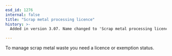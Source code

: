 ```yaml
---
esd_id: 1276
internal: false
title: "Scrap metal processing licence"
history: >-
  Added in version 3.07. Name changed to 'Scrap metal processing licence' in version 4.00.

---
```


To manage scrap metal waste you need a licence or exemption status.

